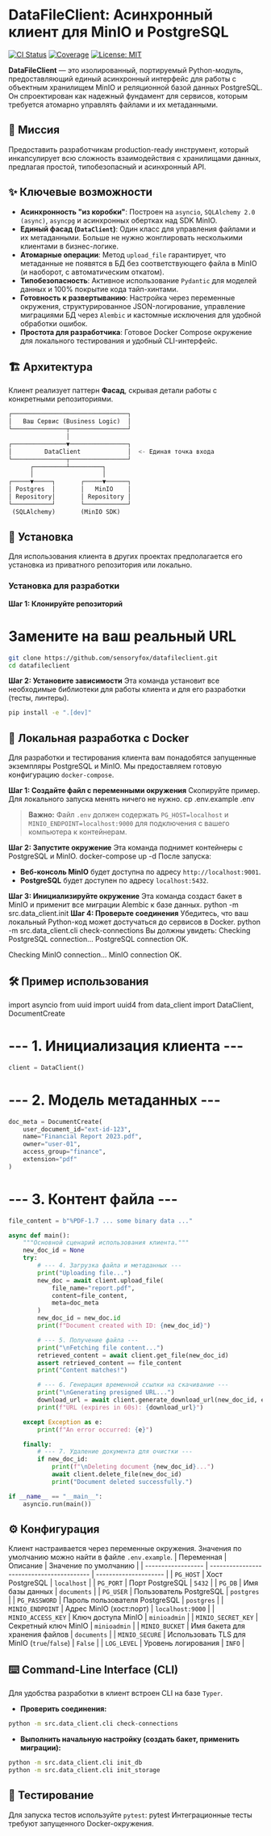# DataFileClient: Асинхронный клиент для MinIO и PostgreSQL

[![CI Status](https://img.shields.io/badge/CI-Passing-brightgreen)](./.github/workflows/ci.yml)
[![Coverage](https://img.shields.io/badge/Coverage-95%25-brightgreen)]()
[![License: MIT](https://img.shields.io/badge/License-MIT-blue.svg)](./LICENSE)

**DataFileClient** — это изолированный, портируемый Python-модуль, предоставляющий единый асинхронный интерфейс для работы с объектным хранилищем MinIO и реляционной базой данных PostgreSQL. Он спроектирован как надежный фундамент для сервисов, которым требуется атомарно управлять файлами и их метаданными.

## 🎯 Миссия

Предоставить разработчикам production-ready инструмент, который инкапсулирует всю сложность взаимодействия с хранилищами данных, предлагая простой, типобезопасный и асинхронный API.

## ✨ Ключевые возможности

*   **Асинхронность "из коробки"**: Построен на `asyncio`, `SQLAlchemy 2.0 (async)`, `asyncpg` и асинхронных обертках над SDK MinIO.
*   **Единый фасад (`DataClient`)**: Один класс для управления файлами и их метаданными. Больше не нужно жонглировать несколькими клиентами в бизнес-логике.
*   **Атомарные операции**: Метод `upload_file` гарантирует, что метаданные не появятся в БД без соответствующего файла в MinIO (и наоборот, с автоматическим откатом).
*   **Типобезопасность**: Активное использование `Pydantic` для моделей данных и 100% покрытие кода тайп-хинтами.
*   **Готовность к развертыванию**: Настройка через переменные окружения, структурированное JSON-логирование, управление миграциями БД через `Alembic` и кастомные исключения для удобной обработки ошибок.
*   **Простота для разработчика**: Готовое Docker Compose окружение для локального тестирования и удобный CLI-интерфейс.

## 🏗️ Архитектура

Клиент реализует паттерн **Фасад**, скрывая детали работы с конкретными репозиториями.
```py
┌────────────────────────────────┐
│   Ваш Сервис (Business Logic)  │
└───────────────┬────────────────┘
                │
┌───────────────▼────────────────┐
│         DataClient             │  <- Единая точка входа
└───────────────┬────────────────┘
      ┌─────────┴─────────┐
      │                   │
┌─────▼─────┐       ┌─────▼──────┐
│ Postgres  │       │   MinIO    │
│ Repository│       │ Repository │
└───────────┘       └────────────┘
 (SQLAlchemy)       (MinIO SDK)
```

## 🚀 Установка

Для использования клиента в других проектах предполагается его установка из приватного репозитория или локально.

### Установка для разработки

**Шаг 1: Клонируйте репозиторий**
# Замените на ваш реальный URL
```bash
git clone https://github.com/sensoryfox/datafileclient.git
cd datafileclient
```
**Шаг 2: Установите зависимости**
Эта команда установит все необходимые библиотеки для работы клиента и для его разработки (тесты, линтеры).
```bash
pip install -e ".[dev]"
```
## 🐳 Локальная разработка с Docker

Для разработки и тестирования клиента вам понадобятся запущенные экземпляры PostgreSQL и MinIO. Мы предоставляем готовую конфигурацию `docker-compose`.

**Шаг 1: Создайте файл с переменными окружения**
Скопируйте пример. Для локального запуска менять ничего не нужно.
cp .env.example .env
> **Важно:** Файл `.env` должен содержать `PG_HOST=localhost` и `MINIO_ENDPOINT=localhost:9000` для подключения с вашего компьютера к контейнерам.

**Шаг 2: Запустите окружение**
Эта команда поднимет контейнеры с PostgreSQL и MinIO.
docker-compose up -d
После запуска:
*   **Веб-консоль MinIO** будет доступна по адресу `http://localhost:9001`.
*   **PostgreSQL** будет доступен по адресу `localhost:5432`.

**Шаг 3: Инициализируйте окружение**
Эта команда создаст бакет в MinIO и применит все миграции Alembic к базе данных.
python -m src.data_client.init
**Шаг 4: Проверьте соединения**
Убедитесь, что ваш локальный Python-код может достучаться до сервисов в Docker.
python -m src.data_client.cli check-connections
Вы должны увидеть:
Checking PostgreSQL connection...
PostgreSQL connection OK.

Checking MinIO connection...
MinIO connection OK.
## 🛠️ Пример использования
import asyncio
from uuid import uuid4
from data_client import DataClient, DocumentCreate

# --- 1. Инициализация клиента ---
```py
client = DataClient()
```
# --- 2. Модель метаданных ---
```py
doc_meta = DocumentCreate(
    user_document_id="ext-id-123",
    name="Financial Report 2023.pdf",
    owner="user-01",
    access_group="finance",
    extension="pdf"
)
```

# --- 3. Контент файла ---
```py
file_content = b"%PDF-1.7 ... some binary data ..."

async def main():
    """Основной сценарий использования клиента."""
    new_doc_id = None
    try:
        # --- 4. Загрузка файла и метаданных ---
        print("Uploading file...")
        new_doc = await client.upload_file(
            file_name="report.pdf",
            content=file_content,
            meta=doc_meta
        )
        new_doc_id = new_doc.id
        print(f"Document created with ID: {new_doc_id}")

        # --- 5. Получение файла ---
        print("\nFetching file content...")
        retrieved_content = await client.get_file(new_doc_id)
        assert retrieved_content == file_content
        print("Content matches!")

        # --- 6. Генерация временной ссылки на скачивание ---
        print("\nGenerating presigned URL...")
        download_url = await client.generate_download_url(new_doc_id, expires_in=60)
        print(f"URL (expires in 60s): {download_url}")

    except Exception as e:
        print(f"An error occurred: {e}")

    finally:
        # --- 7. Удаление документа для очистки ---
        if new_doc_id:
            print(f"\nDeleting document {new_doc_id}...")
            await client.delete_file(new_doc_id)
            print("Document deleted successfully.")

if __name__ == "__main__":
    asyncio.run(main())
```
## ⚙️ Конфигурация

Клиент настраивается через переменные окружения. Значения по умолчанию можно найти в файле `.env.example`.
| Переменная | Описание | Значение по умолчанию |
| ------------------ | ----------------------------------------- | --------------------- |
| `PG_HOST` | Хост PostgreSQL | `localhost` |
| `PG_PORT` | Порт PostgreSQL | `5432` |
| `PG_DB` | Имя базы данных | `documents` |
| `PG_USER` | Пользователь PostgreSQL | `postgres` |
| `PG_PASSWORD` | Пароль пользователя PostgreSQL | `postgres` |
| `MINIO_ENDPOINT` | Адрес MinIO (хост:порт) | `localhost:9000` |
| `MINIO_ACCESS_KEY` | Ключ доступа MinIO | `minioadmin` |
| `MINIO_SECRET_KEY` | Секретный ключ MinIO | `minioadmin` |
| `MINIO_BUCKET` | Имя бакета для хранения файлов | `documents` |
| `MINIO_SECURE` | Использовать TLS для MinIO (`true`/`false`) | `False` |
| `LOG_LEVEL` | Уровень логирования | `INFO` |
## ⌨️ Command-Line Interface (CLI)

Для удобства разработки в клиент встроен CLI на базе `Typer`.

*   **Проверить соединения:**
```bash
python -m src.data_client.cli check-connections
```
*   **Выполнить начальную настройку (создать бакет, применить миграции):**
```bash
python -m src.data_client.cli init_db
python -m src.data_client.cli init_storage
```
## 🧪 Тестирование

Для запуска тестов используйте `pytest`:
pytest
Интеграционные тесты требуют запущенного Docker-окружения.
